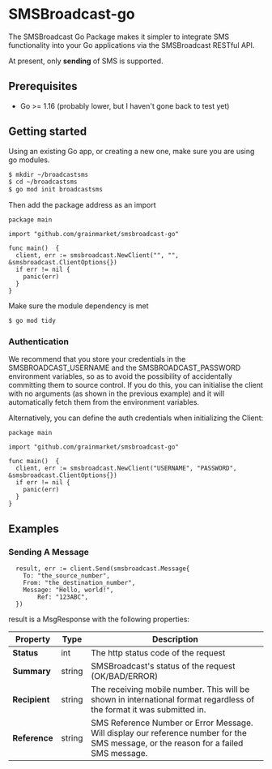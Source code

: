 # SMSBroadcast-go



The SMSBroadcast Go Package makes it simpler to integrate SMS functionality into your Go applications via the SMSBroadcast RESTful API.

At present, only **sending** of SMS is supported.

## Prerequisites
* Go >= 1.16 (probably lower, but I haven't gone back to test yet)

## Getting started

Using an existing Go app, or creating a new one, make sure you are using go modules.

``` bash
$ mkdir ~/broadcastsms
$ cd ~/broadcastsms
$ go mod init broadcastsms
```

Then add the package address as an import

```
package main

import "github.com/grainmarket/smsbroadcast-go"

func main()  {
  client, err := smsbroadcast.NewClient("", "", &smsbroadcast.ClientOptions{})
  if err != nil {
    panic(err)
  }
}
```

Make sure the module dependency is met

``` bash
$ go mod tidy
```

### Authentication

We recommend that you store your credentials in the SMSBROADCAST_USERNAME and the SMSBROADCAST_PASSWORD environment variables, so as to avoid the possibility of accidentally committing them to source control. If you do this, you can initialise the client with no arguments (as shown in the previous example) and it will automatically fetch them from the environment variables.

Alternatively, you can define the auth credentials when initializing the Client:

```
package main

import "github.com/grainmarket/smsbroadcast-go"

func main()  {
  client, err := smsbroadcast.NewClient("USERNAME", "PASSWORD", &smsbroadcast.ClientOptions{})
  if err != nil {
    panic(err)
  }
}
```
## Examples
### Sending A Message

```
  result, err := client.Send(smsbroadcast.Message{
    To: "the_source_number",
    From: "the_destination_number",
    Message: "Hello, world!",
		Ref: "123ABC",
  })
```

result is a MsgResponse with the following properties:

| Property      | Type   | Description                                                                                                                            |
|---------------|--------|----------------------------------------------------------------------------------------------------------------------------------------|
| **Status**    | int    | The http status code of the request                                                                                                    |
| **Summary**   | string | SMSBroadcast's status of the request (OK/BAD/ERROR)                                                                                    |
| **Recipient** | string | The receiving mobile number. This will be shown in international format regardless of the format it was submitted in.                  |
| **Reference** | string | SMS Reference Number or Error Message. Will display our reference number for the SMS message, or the reason for a failed SMS message.  |
